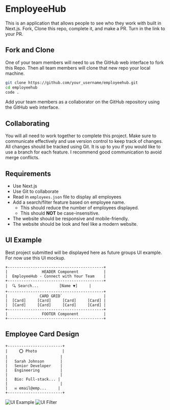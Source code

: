 



# EmployeeHub

This is an application that allows people to see who they work with built in Next.js. 
Fork, Clone this repo, complete it, and make a PR.  Turn in the link to your PR.

## Fork and Clone

One of your team members will need to us the GitHub web interface to fork this Repo. 
Then all team members will clone that new repo your local machine.

```bash
git clone https://github.com/your_username/employeehub.git
cd employeehub
code .
```

Add your team members as a collaborator on the GitHub repository using the GitHub web interface.

## Collaborating

You will all need to work together to complete this project.
Make sure to communicate effectively and use version control to keep track of changes.
All changes should be tracked using Git.
It is up to you if you would like to use a branch for each feature.
I recommend good communication to avoid merge conflicts.

## Requirements

- Use Next.js
- Use Git to collaborate
- Read in `employees.json` file to display all employees
- Add a search/filter feature based on employee name.
  - This should reduce the number of employees displayed.
  - This should **NOT** be case-insensitive.
- The website should be responsive and mobile-friendly.
- The website should be look and feel like a modern website.

## UI Example

Best project submitted will be displayed here as future groups UI example.
For now use this UI mockup.

```
+------------------------------------------+
|               HEADER Component           |
|  EmployeeHub - Connect with Your Team    |
+------------------------------------------+
|  🔍 Search...         [Name ▼]     |
+------------------------------------------+
|              CARD GRID`                  |
|  [Card]     [Card]     [Card]     [Card] |
|  [Card]     [Card]     [Card]     [Card] |
+------------------------------------------+
|               FOOTER Component           |
+------------------------------------------+
```

## Employee Card Design
```
+------------------------+
|     ⭕ Photo           |
|                       |
|   Sarah Johnson       |
|   Senior Developer    |
|   Engineering         |
|                       |
|   Bio: Full-stack... |
|                       |
|   ✉️ email@emp...     |
+------------------------+
```

![UI Example](instuctions/UI.webp)
![UI Filter](instuctions/UIFilter.webp)
